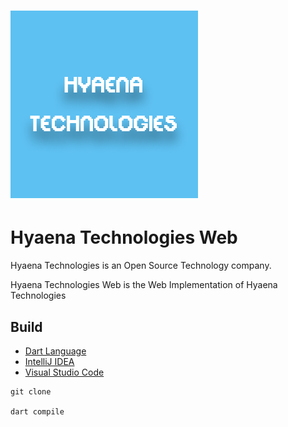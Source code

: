 [Dart]: https://dart.dev/
[IDEA]: https://jetbrains.com/idea/
[VSCode]: https://code.visualstudio.com/docs

<a href="https://github.com/HyaenaTechnologies/hyaena-technologies-web">
  <h1>
    <picture>
      <img src="https://github.com/HyaenaTechnologies/hyaena-technologies-web/blob/main/assets/ht_markdown.png" alt="">
    </picture>
  </h1>
</a>

# Hyaena Technologies Web

Hyaena Technologies is an Open Source Technology company.

Hyaena Technologies Web is the Web Implementation of Hyaena Technologies

## Build

- [Dart Language][Dart]
- [IntelliJ IDEA][IDEA]
- [Visual Studio Code][VSCode]

```shell
git clone

dart compile
```